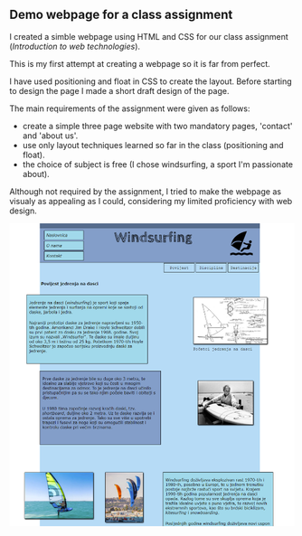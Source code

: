 ## Demo webpage for a class assignment

I created a simble webpage using HTML and CSS for our class assignment (*Introduction to web technologies*).

This is my first attempt at creating a webpage so it is far from perfect.

I have used positioning and float in CSS to create the layout. Before starting to design the page I made a short draft design of the page.

The main requirements of the assignment were given as follows:
- create a simple three page website with two mandatory pages, 'contact' and 'about us'. 
- use only layout techniques learned so far in the class (positioning and float).
- the choice of subject is free (I chose windsurfing, a sport I'm passionate about).

Although not required by the assignment, I tried to make the webpage as visualy as appealing as I could, considering my limited proficiency with web design. 
  
   
![Screenshot of the webpage](web.png)

